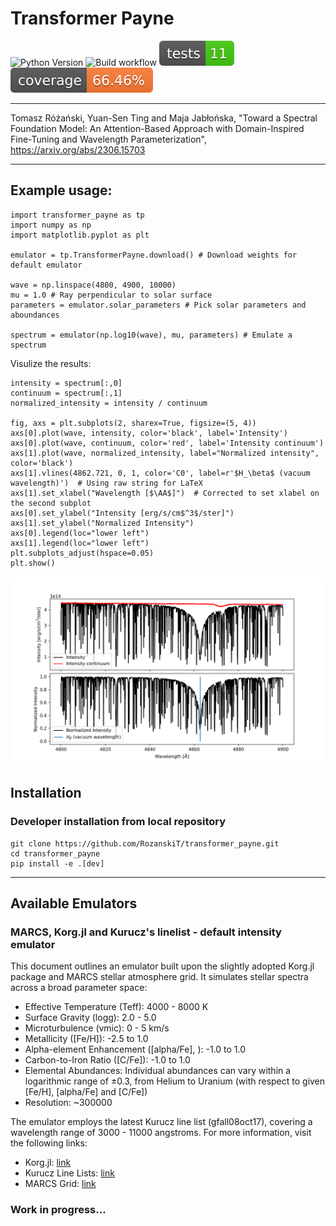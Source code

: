 # Transformer Payne

![Python Version](https://img.shields.io/badge/python-3.9%20|%203.10%20|%203.11-blue) ![Build workflow](https://github.com/RozanskiT/transformer_payne/actions/workflows/python-package.yml/badge.svg) [![Tests](docs/badges/test.svg)](reports/junit/junit.xml) [![Coverage Status](docs/badges/coverage-badge.svg)](reports/coverage/coverage.xml)

---

Tomasz Różański, Yuan-Sen Ting and Maja Jabłońska, "Toward a Spectral Foundation Model: An Attention-Based Approach with Domain-Inspired Fine-Tuning and Wavelength Parameterization", https://arxiv.org/abs/2306.15703

---

## Example usage:
```
import transformer_payne as tp
import numpy as np
import matplotlib.pyplot as plt

emulator = tp.TransformerPayne.download() # Download weights for default emulator

wave = np.linspace(4800, 4900, 10000)
mu = 1.0 # Ray perpendicular to solar surface
parameters = emulator.solar_parameters # Pick solar parameters and aboundances

spectrum = emulator(np.log10(wave), mu, parameters) # Emulate a spectrum
```

Visulize the results:

```
intensity = spectrum[:,0]
continuum = spectrum[:,1]
normalized_intensity = intensity / continuum

fig, axs = plt.subplots(2, sharex=True, figsize=(5, 4))
axs[0].plot(wave, intensity, color='black', label='Intensity')
axs[0].plot(wave, continuum, color='red', label='Intensity continuum')
axs[1].plot(wave, normalized_intensity, label="Normalized intensity", color='black')
axs[1].vlines(4862.721, 0, 1, color='C0', label=r'$H_\beta$ (vacuum wavelength)')  # Using raw string for LaTeX
axs[1].set_xlabel("Wavelength [$\AA$]")  # Corrected to set xlabel on the second subplot
axs[0].set_ylabel("Intensity [erg/s/cm$^3$/ster]")
axs[1].set_ylabel("Normalized Intensity")
axs[0].legend(loc="lower left")
axs[1].legend(loc="lower left")
plt.subplots_adjust(hspace=0.05)
plt.show()
```
![example_spectrum](docs/readme_plot.png)

## Installation

### Developer installation from local repository

```
git clone https://github.com/RozanskiT/transformer_payne.git
cd transformer_payne
pip install -e .[dev]
```

---

## Available Emulators

### MARCS, Korg.jl and Kurucz's linelist - default intensity emulator
This document outlines an emulator built upon the slightly adopted Korg.jl package and MARCS stellar atmosphere grid. It simulates stellar spectra across a broad parameter space:

- Effective Temperature (Teff): 4000 - 8000 K
- Surface Gravity (logg): 2.0 - 5.0
- Microturbulence (vmic): 0 - 5 km/s
- Metallicity ([Fe/H]): -2.5 to 1.0
- Alpha-element Enhancement ([alpha/Fe], ): -1.0 to 1.0
- Carbon-to-Iron Ratio ([C/Fe]): -1.0 to 1.0
- Elemental Abundances: Individual abundances can vary within a logarithmic range of ±0.3, from Helium to Uranium (with respect to given [Fe/H], [alpha/Fe] and [C/Fe])
- Resolution: ~300000

The emulator employs the latest Kurucz line list (gfall08oct17), covering a wavelength range of 3000 - 11000 angstroms. For more information, visit the following links:

- Korg.jl: [link](https://github.com/ajwheeler/Korg.jl)
- Kurucz Line Lists: [link](http://kurucz.harvard.edu/linelists.html)
- MARCS Grid: [link](https://dr17.sdss.org/sas/dr17/apogee/spectro/speclib/atmos/marcs/MARCS_v3_2016/Readme_MARCS_v3_2016.txt)

### Work in progress...